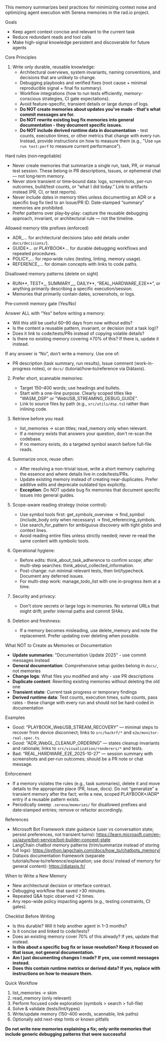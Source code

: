 This memory summarizes best practices for minimizing context noise and optimizing agent execution with Serena memories in the rad.io project.

Goals

- Keep agent context concise and relevant to the current task
- Reduce redundant reads and tool calls
- Make high-signal knowledge persistent and discoverable for future agents

Core Principles

1. Write only durable, reusable knowledge:
   - Architectural overviews, system invariants, naming conventions, and decisions that are unlikely to change.
   - Debugging playbooks and verified fixes (root cause + minimal reproducible signal + final fix summary).
   - Workflow integrations (how to run tests efficiently, memory-conscious strategies, CI gate expectations).
   - Avoid feature-specific, transient details or large dumps of logs.
   - **Do NOT create memories about updates you've made - that's what commit messages are for.**
   - **Do NOT rewrite existing bug fix memories into general documentation - they document specific issues.**
   - **Do NOT include derived runtime data in documentation** - test counts, execution times, or other metrics that change with every run. Instead, provide instructions on how to measure them (e.g., "Use `npm run test:perf` to measure current performance").

Hard rules (non‑negotiable)

- Never create memories that summarize a single run, task, PR, or manual test session. These belong in PR descriptions, Issues, or ephemeral chat — not long‑term memory.
- Never store transient or time‑bound data: logs, screenshots, per‑run outcomes, build/test counts, or “what I did today.” Link to artifacts instead (PR, CI, or test reports).
- Never include dates in memory titles unless documenting an ADR or a specific bug fix tied to an Issue/PR ID. Date‑stamped “summary” memories are prohibited.
- Prefer patterns over play‑by‑play: capture the reusable debugging approach, invariant, or architectural rule — not the timeline.

Allowed memory title prefixes (enforced)

- ADR\_… for architectural decisions (also add details under `docs/decisions/`).
- GUIDE*… or PLAYBOOK*… for durable debugging workflows and repeated procedures.
- POLICY\_… for repo‑wide rules (testing, linting, memory usage).
- REFERENCE\_… for domain concepts with links to code paths.

Disallowed memory patterns (delete on sight)

- RUN*\*, TEST*\_, SUMMARY\_\_, DAILY*\*, “REAL_HARDWARE_E2E*\*”, or anything primarily describing a specific execution/session.
- Memories that primarily contain dates, screenshots, or logs.

Pre‑commit memory gate (Yes/No)

Answer ALL with “Yes” before writing a memory:

- Will this still be useful 60–90 days from now without edits?
- Is the content a reusable pattern, invariant, or decision (not a task log)?
- Does it link to code/tests/PRs instead of copying volatile details?
- Is there no existing memory covering ≥70% of this? If there is, update it instead.

If any answer is “No”, don’t write a memory. Use one of:

- PR description (task summary, run results), Issue comment (work-in-progress notes), or `docs/` (tutorial/how‑to/reference via Diátaxis).

2. Prefer short, scannable memories:
   - Target 150–400 words; use headings and bullets.
   - Start with a one-line purpose. Clearly scoped titles like "WASM_DSP" or "WebUSB_STREAMING_DEBUG_GUIDE".
   - Link to source files by path (e.g., `src/utils/dsp.ts`) rather than inlining code.

3. Retrieve before you read:
   - list_memories -> scan titles; read_memory only when relevant.
   - If a memory exists that answers your question, don't re-scan the codebase.
   - If no memory exists, do a targeted symbol search before full-file reads.

4. Summarize once, reuse often:
   - After resolving a non-trivial issue, write a short memory capturing the essence and where details live in code/tests/PRs.
   - Update existing memory instead of creating near-duplicates. Prefer additive edits and deprecate outdated tips explicitly.
   - **Exception**: Do NOT update bug fix memories that document specific issues into general guides.

5. Scope-aware reading strategy (noise control):
   - Use symbol tools first: get_symbols_overview -> find_symbol (include_body only when necessary) -> find_referencing_symbols.
   - Use search_for_pattern for ambiguous discovery with tight globs and context lines.
   - Avoid reading entire files unless strictly needed; never re-read the same content with symbolic tools.

6. Operational hygiene:
   - Before edits: think_about_task_adherence to confirm scope; after multi-step searches: think_about_collected_information.
   - Post-change: run minimal relevant tests, then lint/typecheck. Document any deferred issues.
   - For multi-step work: manage_todo_list with one in-progress item at a time.

7. Security and privacy:
   - Don't store secrets or large logs in memories. No external URLs that might drift; prefer internal paths and commit SHAs.

8. Deletion and freshness:
   - If a memory becomes misleading, use delete_memory and note the replacement. Prefer updating over deleting when possible.

What NOT to Create as Memories or Documentation

- **Update summaries**: "Documentation Update 2025" - use commit messages instead
- **General documentation**: Comprehensive setup guides belong in `docs/`, not memories
- **Change logs**: What files you modified and why - use PR descriptions
- **Duplicate content**: Rewriting existing memories without deleting the old one
- **Transient state**: Current task progress or temporary findings
- **Derived runtime data**: Test counts, execution times, suite counts, pass rates - these change with every run and should not be hard-coded in documentation

Examples

- Good: “PLAYBOOK_WebUSB_STREAM_RECOVERY” — minimal steps to recover from device disconnect; links to `src/hackrf/*` and `e2e/monitor-real.spec.ts`.
- Good: “ADR_WebGL_CLEANUP_ORDERING” — states cleanup invariants and rationale; links to `src/visualization/renderers/*` and tests.
- Bad: “REAL_HARDWARE_E2E_2025-10-27” — session summary with screenshots and per‑run outcomes; should be a PR note or chat message.

Enforcement

- If a memory violates the rules (e.g., task summaries), delete it and move details to the appropriate place (PR, Issue, docs). Do not “generalize” a transient memory after the fact; write a new, scoped PLAYBOOK*/ADR* entry if a reusable pattern exists.
- Periodically sweep `.serena/memories/` for disallowed prefixes and date‑stamped entries; remove or refactor accordingly.

References

- Microsoft Bot Framework state guidance (user vs conversation state; persist preferences, not transient turns): https://learn.microsoft.com/en-us/azure/bot-service/bot-builder-concept-state
- LangChain chatbot memory patterns (trim/summarize instead of storing full logs): https://python.langchain.com/docs/how_to/chatbots_memory/
- Diátaxis documentation framework (separate tutorials/how‑to/reference/explanation; use docs/ instead of memory for general content): https://diataxis.fr/

When to Write a New Memory

- New architectural decision or interface contract.
- Debugging workflow that saved >30 minutes.
- Repeated Q&A topic observed >2 times.
- Any repo-wide policy impacting agents (e.g., testing constraints, CI gates).

Checklist Before Writing

- Is this durable? Will it help another agent in 1–3 months?
- Is it concise and linked to code/tests?
- Does an existing memory cover 70% of this already? If yes, update that instead.
- **Is this about a specific bug fix or issue resolution? Keep it focused on that issue, not general documentation.**
- **Am I just documenting changes I made? If yes, use commit messages instead.**
- **Does this contain runtime metrics or derived data? If yes, replace with instructions on how to measure them.**

Quick Workflow

1. list_memories -> skim
2. read_memory (only relevant)
3. Perform focused code exploration (symbols > search > full-file)
4. Solve & validate (tests/lint/types)
5. Write/update memory (150–400 words, scannable, link paths)
6. Optionally add next-step hints or known pitfalls

**Do not write new memories explaining a fix; only write memories that include generic debugging patterns that were successful**
